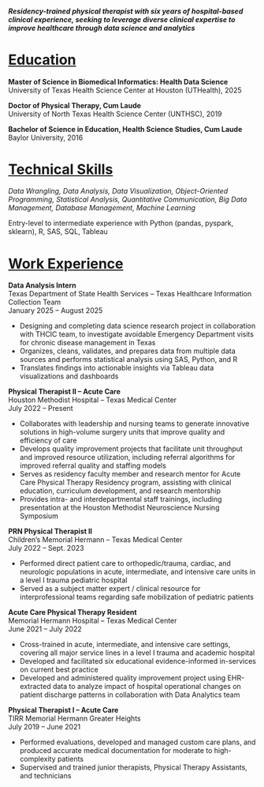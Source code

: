 #### _Residency-trained physical therapist with six years of hospital-based clinical experience, seeking to leverage diverse clinical expertise to improve healthcare through data science and analytics_



# <ins>Education</ins>

**Master of Science in Biomedical Informatics: Health Data Science**\
University of Texas Health Science Center at Houston (UTHealth), 2025

**Doctor of Physical Therapy, Cum Laude**\
University of North Texas Health Science Center (UNTHSC), 2019

**Bachelor of Science in Education, Health Science Studies, Cum Laude**\
Baylor University, 2016



# <ins>Technical Skills</ins>
*Data Wrangling, Data Analysis, Data Visualization, Object-Oriented Programming, Statistical Analysis, Quantitative Communication, Big Data Management, Database Management, Machine Learning*

Entry-level to intermediate experience with Python (pandas, pyspark, sklearn), R, SAS, SQL, Tableau



# <ins>Work Experience</ins>

**Data Analysis Intern**\
Texas Department of State Health Services – Texas Healthcare Information Collection Team\
January 2025 – August 2025							 
- Designing and completing data science research project in collaboration with THCIC team, to investigate avoidable Emergency Department visits for chronic disease management in Texas
- Organizes, cleans, validates, and prepares data from multiple data sources and performs statistical analysis using SAS, Python, and R
- Translates findings into actionable insights via Tableau data visualizations and dashboards

**Physical Therapist II – Acute Care**\
Houston Methodist Hospital – Texas Medical Center\
July 2022 – Present
- Collaborates with leadership and nursing teams to generate innovative solutions in high-volume surgery units that improve quality and efficiency of care
- Develops quality improvement projects that facilitate unit throughput and improved resource utilization, including referral algorithms for improved referral quality and staffing models
- Serves as residency faculty member and research mentor for Acute Care Physical Therapy Residency program, assisting with clinical education, curriculum development, and research mentorship
- Provides intra- and interdepartmental staff trainings, including presentation at the Houston Methodist Neuroscience Nursing Symposium


**PRN Physical Therapist II**\
Children’s Memorial Hermann – Texas Medical Center\
July 2022 – Sept. 2023
- Performed direct patient care to orthopedic/trauma, cardiac, and neurologic populations in acute, intermediate, and intensive care units in a level I trauma pediatric hospital
- Served as a subject matter expert / clinical resource for interprofessional teams regarding safe mobilization of pediatric patients


**Acute Care Physical Therapy Resident**\
Memorial Hermann Hospital – Texas Medical Center\
June 2021 – July 2022
- Cross-trained in acute, intermediate, and intensive care settings, covering all major service lines in a level I trauma  and academic hospital
- Developed and facilitated six educational evidence-informed in-services on current best practice
- Developed and administered quality improvement project using EHR-extracted data to analyze impact of hospital operational changes on patient discharge patterns in collaboration with Data Analytics team


**Physical Therapist I – Acute Care**\
TIRR Memorial Hermann Greater Heights\
July 2019 – June 2021
- Performed evaluations, developed and managed custom care plans, and produced accurate medical documentation for moderate to high-complexity patients
- Supervised and trained junior therapists, Physical Therapy Assistants, and technicians
